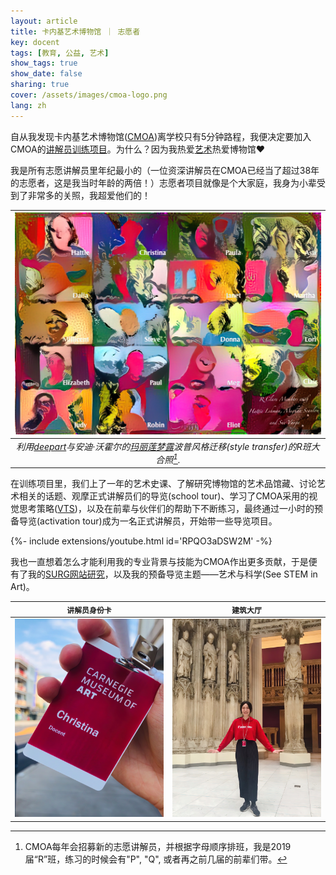 ```yaml
---
layout: article
title: 卡内基艺术博物馆 ｜ 志愿者
key: docent
tags: [教育, 公益, 艺术]
show_tags: true
show_date: false
sharing: true
cover: /assets/images/cmoa-logo.png
lang: zh
---
```


自从我发现卡内基艺术博物馆([CMOA])离学校只有5分钟路程，我便决定要加入CMOA的[讲解员训练项目][docent]。为什么？因为我热爱[艺术][art]热爱博物馆:heart:

<!--more-->

我是所有志愿讲解员里年纪最小的（一位资深讲解员在CMOA已经当了超过38年的志愿者，这是我当时年龄的两倍！）志愿者项目就像是个大家庭，我身为小辈受到了非常多的关照，我超爱他们的！

| ![](/assets/images/cmoa-style.jpg) |
|:--:|
| *利用[deepart]与安迪·沃霍尔的[玛丽莲梦露][andy]波普风格迁移(style transfer)的R班大合照[^1].* |

在训练项目里，我们上了一年的艺术史课、了解研究博物馆的艺术品馆藏、讨论艺术相关的话题、观摩正式讲解员们的导览(school tour)、学习了CMOA采用的视觉思考策略([VTS])，以及在前辈与伙伴们的帮助下不断练习，最终通过一小时的预备导览(activation tour)成为一名正式讲解员，开始带一些导览项目。

<div>{%- include extensions/youtube.html id='RPQO3aDSW2M' -%}</div>

我也一直想着怎么才能利用我的专业背景与技能为CMOA作出更多贡献，于是便有了我的[SURG网站研究][project]，以及我的预备导览主题——艺术与科学(See STEM in Art)。

| `讲解员身份卡` | `建筑大厅`|
| ---- | ---- |
| ![](/assets/images/cmoa-badge.jpg) | ![](/assets/images/cmoa-me.jpg) |


[^1]: CMOA每年会招募新的志愿讲解员，并根据字母顺序排班，我是2019届“R”班，练习的时候会有"P", "Q", 或者再之前几届的前辈们带。

[art]: /zh_portfolio/8-art.html
[CMOA]: https://cmoa.org/
[deepart]: https://deepart.io/
[docent]: https://cmoa.org/join-give/docent/
[VTS]: https://vtshome.org/
[project]: /zh_research/4-cmoa-web.html
[andy]: https://www.artetrama.com/blogs/news/about-andy-warhols-sunday-b-morning-marilyn-monroe-series
